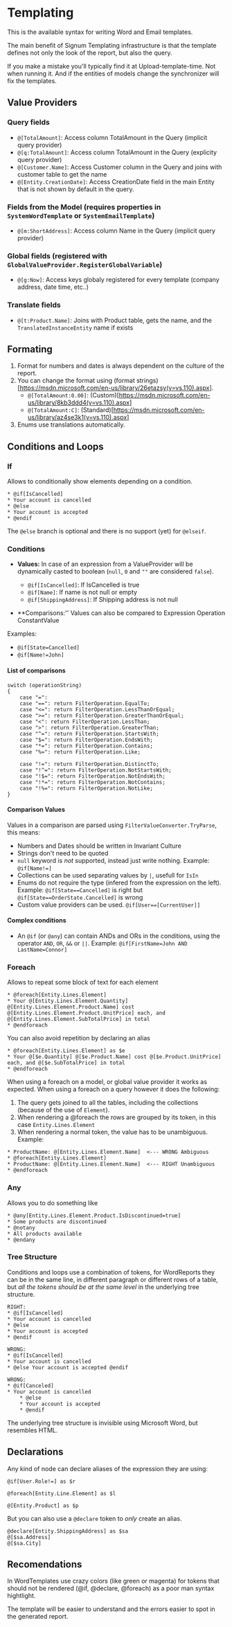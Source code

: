 ﻿# Templating

This is the available syntax for writing Word and Email templates. 

The main benefit of Signum Templating infrastructure is that the template defines not only the look of the report, but also the query. 

If you make a mistake you'll typically find it at Upload-template-time. Not when running it. And if the entities of models change the synchronizer will fix the templates. 

## Value Providers

### Query fields

* `@[TotalAmount]`: Access column TotalAmount in the Query (implicit query provider)
* `@[q:TotalAmount]`: Access column TotalAmount in the Query (explicity query provider)
* `@[Customer.Name]`: Access Customer column in the Query and joins with customer table to get the name
* `@[Entity.CreationDate]`: Access CreationDate field in the main Entity that is not shown by default in the query.

### Fields from the Model (requires properties in `SystemWordTemplate` or `SystemEmailTemplate`)

* `@[m:ShortAddress]`: Access column Name in the Query (implicit query provider)

### Global fields (registered with `GlobalValueProvider.RegisterGlobalVariable`)

* `@[g:Now]`: Access keys globaly registered for every template (company address, date time, etc..)

### Translate fields

* `@[t:Product.Name]`: Joins with Product table, gets the name, and the `TranslatedInstanceEntity` name if exists



## Formating

1. Format for numbers and dates is always dependent on the culture of the report.
2. You can change the format using (format strings)[https://msdn.microsoft.com/en-us/library/26etazsy(v=vs.110).aspx]. 
	* `@[TotalAmount:0.00]`: (Custom)[https://msdn.microsoft.com/en-us/library/8kb3ddd4(v=vs.110).aspx] 
	* `@[TotalAmount:C]`: (Standard)[https://msdn.microsoft.com/en-us/library/az4se3k1(v=vs.110).aspx]
3. Enums use translations automatically.


## Conditions and Loops

### If
Allows to conditionally show elements depending on a condition.

```
* @if[IsCancelled]
* Your account is cancelled
* @else
* Your account is accepted
* @endif
```

The `@else` branch is optional and there is no support (yet) for `@elseif`.

### Conditions
* **Values:** In case of an expression from a ValueProvider will be dynamically casted to boolean (`null`, `0` and `""` are considered `false`).
	 * `@if[IsCancelled]`: If IsCancelled is true
	 * `@if[Name]`: If name is not null or empty
	 * `@if[ShippingAddress]`: If Shipping address is not null

* **Comparisons:'' Values can also be compared to Expression Operation ConstantValue
	
Examples: 
* `@if[State=Cancelled]`
* `@if[Name!=John]`

#### List of comparisons

```
switch (operationString)
{
    case "=":
    case "==": return FilterOperation.EqualTo;
    case "<=": return FilterOperation.LessThanOrEqual;
    case ">=": return FilterOperation.GreaterThanOrEqual;
    case "<": return FilterOperation.LessThan;
    case ">": return FilterOperation.GreaterThan;
    case "^=": return FilterOperation.StartsWith;
    case "$=": return FilterOperation.EndsWith;
    case "*=": return FilterOperation.Contains;
    case "%=": return FilterOperation.Like;

    case "!=": return FilterOperation.DistinctTo;
    case "!^=": return FilterOperation.NotStartsWith;
    case "!$=": return FilterOperation.NotEndsWith;
    case "!*=": return FilterOperation.NotContains;
    case "!%=": return FilterOperation.NotLike;
}
```

 #### Comparison Values 

 Values in a comparison are parsed using `FilterValueConverter.TryParse`, this means: 
 * Numbers and Dates should be written in Invariant Culture
 * Strings don't need to be quoted
 * `null` keyword is *not* supported, instead just write nothing. Example: `@if[Name!=]`
 * Collections can be used separating values by `|`, usefull for `IsIn`
 * Enums do not require the type (infered from the expression on the left). Example: `@if[State==Cancelled]` is right but `@if[State==OrderState.Cancelled]` is wrong
 * Custom value providers can be used. `@if[User==[CurrentUser]]`

 #### Complex conditions

 * An `@if` (or `@any`) can contain ANDs and ORs in the conditions, using the operator `AND`, `OR`, `&&` or `||`. Example: `@if[FirstName=John AND LastName=Connor]`


### Foreach
Allows to repeat some block of text for each element

```
* @foreach[Entity.Lines.Element]
* Your @[Entity.Lines.Element.Quantity] @[Entity.Lines.Element.Product.Name] cost @[Entity.Lines.Element.Product.UnitPrice] each, and @[Entity.Lines.Element.SubTotalPrice] in total
* @endforeach
```

You can also avoid repetition by declaring an alias

```
* @foreach[Entity.Lines.Element] as $e
* Your @[$e.Quantity] @[$e.Product.Name] cost @[$e.Product.UnitPrice] each, and @[$e.SubTotalPrice] in total
* @endforeach
```

When using a foreach on a model, or global value provider it works as expected. 
When using a foreach on a query however it does the following: 

1. The query gets joined to all the tables, including the collections (because of the use of `Element`).
2. When rendering a @foreach the rows are grouped by its token, in this case `Entity.Lines.Element`
3. When rendering a normal token, the value has to be unambiguous. Example:


```
* ProductName: @[Entity.Lines.Element.Name]  <--- WRONG Ambiguous
* @foreach[Entity.Lines.Element]
* ProductName: @[Entity.Lines.Element.Name]  <--- RIGHT Unambiguous
* @endforeach
```


### Any

Allows you to do something like

```
* @any[Entity.Lines.Element.Product.IsDiscontinued=true]
* Some products are discontinued
* @notany
* All products available
* @endany
```


### Tree Structure

Conditions and loops use a combination of tokens, for WordReports they can be in the same line, in different paragraph or different rows of a table, but *all the tokens should be at the same level* in the underlying tree structure.

```
RIGHT: 
* @if[IsCancelled]
* Your account is cancelled
* @else
* Your account is accepted
* @endif
```

```
WRONG: 
* @if[IsCancelled]
* Your account is cancelled
* @else Your account is accepted @endif
```

```
WRONG: 
* @if[Canceled]
* Your account is cancelled
	* @else 
	* Your account is accepted 
	* @endif
```

The underlying tree structure is invisible using Microsoft Word, but resembles HTML.  

## Declarations

Any kind of node can declare aliases of the expression they are using: 

```
@if[User.Role!=] as $r

@foreach[Entity.Line.Element] as $l

@[Entity.Product] as $p
```

But you can also use a `@declare` token to *only* create an alias.


```
@declare[Entity.ShippingAddress] as $sa
@[$sa.Address]
@[$sa.City]
```

## Recomendations

In WordTemplates use crazy colors (like green or magenta) for tokens that should not be rendered (@if, @declare, @foreach) as a poor man syntax hightlight. 

The template will be easier to understand and the errors easier to spot in the generated report.  
